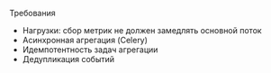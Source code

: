 Требования
- Нагрузки: сбор метрик не должен замедлять основной поток
- Асинхронная агрегация (Celery)
- Идемпотентность задач агрегации
- Дедупликация событий
